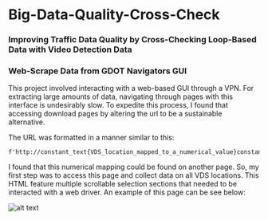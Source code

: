 # Big-Data-Quality-Cross-Check
### Improving Traffic Data Quality by Cross-Checking Loop-Based Data with Video Detection Data

### Web-Scrape Data from GDOT Navigators GUI
This project involved interacting with a web-based GUI through a VPN.
For extracting large amounts of data, navigating through pages with this interface is undesirably slow.
To expedite this process, I found that accessing download pages by altering the url to be a sustainable alternative.

The URL was formatted in a manner similar to this:
```
f'http://constant_text{VDS_location_mapped_to_a_numerical_value}constant_text{start}constant_text{end}constant_text'
```
I found that this numerical mapping could be found on another page.
So, my first step was to access this page and collect data on all VDS locations. 
This HTML feature multiple scrollable selection sections that needed to be interacted with a web driver.
An example of this page can be see below:

![alt text](https://i.ibb.co/h9X9Q1J/blocked-list-GUIsm.png)
